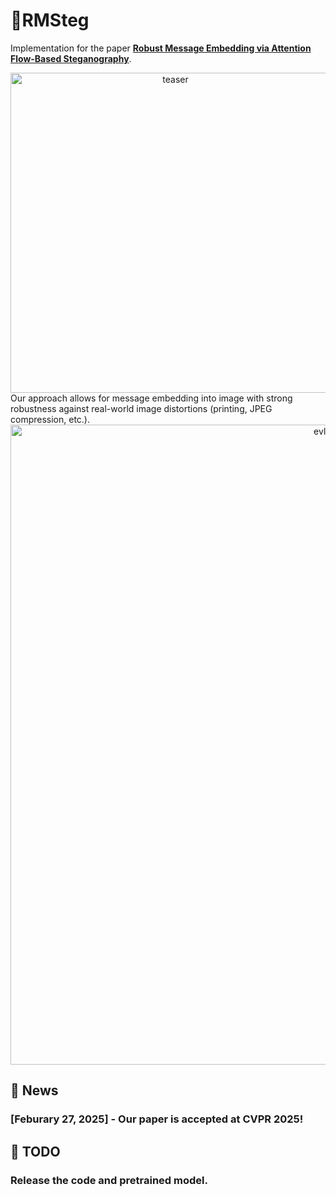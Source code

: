 # 🌟RMSteg

Implementation for the paper [**Robust Message Embedding via Attention Flow-Based Steganography**](https://arxiv.org/pdf/2405.16414v2). 

<div align='center'>
  <img width="512" alt="teaser" src="https://github.com/user-attachments/assets/c465dd48-910f-4ef7-9006-3bfe20191434"/>
</div>
Our approach allows for message embedding into image with strong robustness against real-world image distortions (printing, JPEG compression, etc.).

<div align='center'>
  <img width="1024" alt="evl_quality" src="https://github.com/user-attachments/assets/395b0892-174f-4987-8c45-091544716a7f" />
</div>


## 📸 News

### [Feburary 27, 2025] - Our paper is accepted at CVPR 2025!

## 🧾 TODO

### Release the code and pretrained model.

